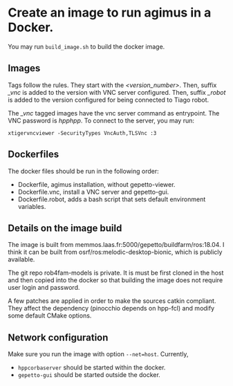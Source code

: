 # Create an image to run agimus in a Docker.

You may run `build_image.sh` to build the docker image.

## Images

Tags follow the rules. They start with the *<version_number>*.
Then, suffix *_vnc* is added to the version with VNC server configured.
Then, suffix *_robot* is added to the version configured for being connected to Tiago robot.

The *_vnc* tagged images have the vnc server command as entrypoint. The VNC password is *hpphpp*.
To connect to the server, you may run:

```
xtigervncviewer -SecurityTypes VncAuth,TLSVnc :3
```

## Dockerfiles

The docker files should be run in the following order:
- Dockerfile, agimus installation, without gepetto-viewer.
- Dockerfile.vnc, install a VNC server and gepetto-gui.
- Dockerfile.robot, adds a bash script that sets default environment variables.

## Details on the image build

The image is built from memmos.laas.fr:5000/gepetto/buildfarm/ros:18.04. I think it can be built
from osrf/ros:melodic-desktop-bionic, which is publicly available.

The git repo rob4fam-models is private. It is must be first cloned in the host
and then copied into the docker so that building the image does not require user
login and password.

A few patches are applied in order to make the sources catkin compliant. They affect
the dependency (pinocchio depends on hpp-fcl) and modify some default CMake options.

## Network configuration

Make sure you run the image with option `--net=host`. Currently,
- `hppcorbaserver` should be started within the docker.
- `gepetto-gui` should be started outside the docker.
